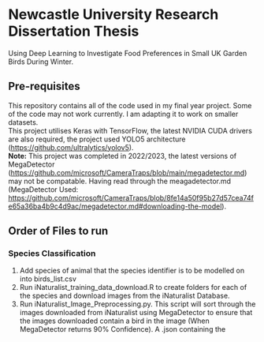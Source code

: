 # Newcastle University Research Dissertation Thesis 
Using Deep Learning to Investigate Food Preferences in Small UK Garden Birds During Winter.

## Pre-requisites
This repository contains all of the code used in my final year project. Some of the code may not work currently. I am adapting it to work on smaller datasets.  
This project utilises Keras with TensorFlow, the latest NVIDIA CUDA drivers are also required, the project used YOLO5 architecture (https://github.com/ultralytics/yolov5).  
**Note:** This project was completed in 2022/2023, the latest versions of MegaDetector (https://github.com/microsoft/CameraTraps/blob/main/megadetector.md) may not be compatable. Having read through the meagadetector.md (MegaDetector Used: https://github.com/microsoft/CameraTraps/blob/8fe14a50f95b27d57cea74fe65a36ba4b9c4d9ac/megadetector.md#downloading-the-model).  

## Order of Files to run
### Species Classification
1) Add species of animal that the species identifier is to be modelled on into birds_list.csv
2) Run iNaturalist_training_data_download.R to create folders for each of the species and download images from the iNaturalist Database.
3) Run iNaturalist_Image_Preprocessing.py.  This script will sort through the images downloaded from iNaturalist using MegaDetector to ensure that the images downloaded contain a bird in the image (When MegaDetector returns 90% Confidence). A .json containing the 